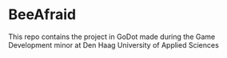 # BeeAfraid
This repo contains the project in GoDot made during the Game Development minor at Den Haag University of Applied Sciences
